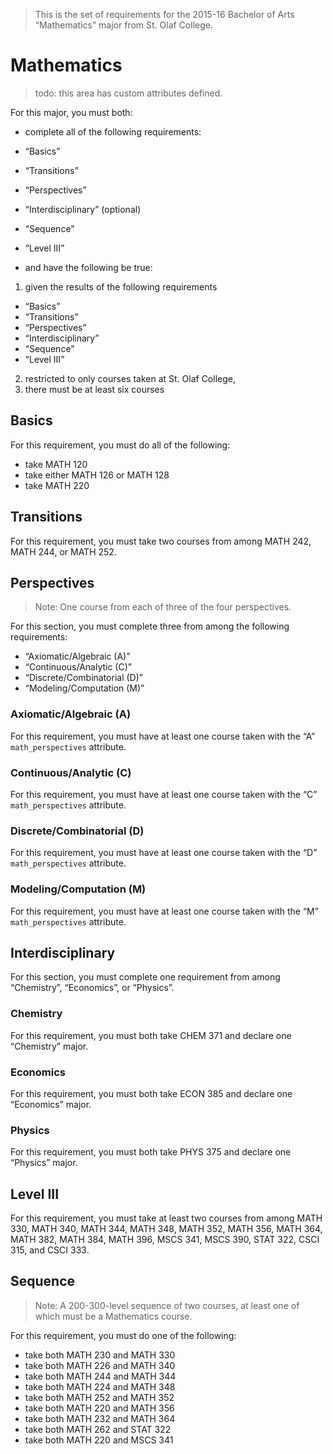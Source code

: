 > This is the set of requirements for the 2015-16 Bachelor of Arts “Mathematics”
> major from St. Olaf College.

# Mathematics
> todo: this area has custom attributes defined.

For this major, you must both:

- complete all of the following requirements:

- “Basics”
- “Transitions”
- “Perspectives”
- “Interdisciplinary” (optional)
- “Sequence”
- “Level III”

- and have the following be true:

1. given the results of the following requirements
  - “Basics”
  - “Transitions”
  - “Perspectives”
  - “Interdisciplinary”
  - “Sequence”
  - “Level III”
2. restricted to only courses taken at St. Olaf College,
3. there must be at least six courses

## Basics
For this requirement, you must do all of the following:

- take MATH 120
- take either MATH 126 or MATH 128
- take MATH 220


## Transitions
For this requirement, you must take two courses from among MATH 242, MATH 244, or MATH 252.


## Perspectives
> Note: One course from each of three of the four perspectives.

For this section, you must complete three from among the following requirements:

- “Axiomatic/Algebraic (A)”
- “Continuous/Analytic (C)”
- “Discrete/Combinatorial (D)”
- “Modeling/Computation (M)”

### Axiomatic/Algebraic (A)
For this requirement, you must have at least one course taken with the “A” `math_perspectives` attribute.

### Continuous/Analytic (C)
For this requirement, you must have at least one course taken with the “C” `math_perspectives` attribute.

### Discrete/Combinatorial (D)
For this requirement, you must have at least one course taken with the “D” `math_perspectives` attribute.

### Modeling/Computation (M)
For this requirement, you must have at least one course taken with the “M” `math_perspectives` attribute.


## Interdisciplinary
For this section, you must complete one requirement from among “Chemistry”, “Economics”, or “Physics”.

### Chemistry
For this requirement, you must both take CHEM 371 and declare one “Chemistry” major.

### Economics
For this requirement, you must both take ECON 385 and declare one “Economics” major.

### Physics
For this requirement, you must both take PHYS 375 and declare one “Physics” major.


## Level III
For this requirement, you must take at least two courses from among MATH 330, MATH 340, MATH 344, MATH 348, MATH 352, MATH 356, MATH 364, MATH 382, MATH 384, MATH 396, MSCS 341, MSCS 390, STAT 322, CSCI 315, and CSCI 333.


## Sequence
> Note: A 200-300-level sequence of two courses, at least one of which must be a
> Mathematics course.

For this requirement, you must do one of the following:

- take both MATH 230 and MATH 330
- take both MATH 226 and MATH 340
- take both MATH 244 and MATH 344
- take both MATH 224 and MATH 348
- take both MATH 252 and MATH 352
- take both MATH 220 and MATH 356
- take both MATH 232 and MATH 364
- take both MATH 262 and STAT 322
- take both MATH 220 and MSCS 341


